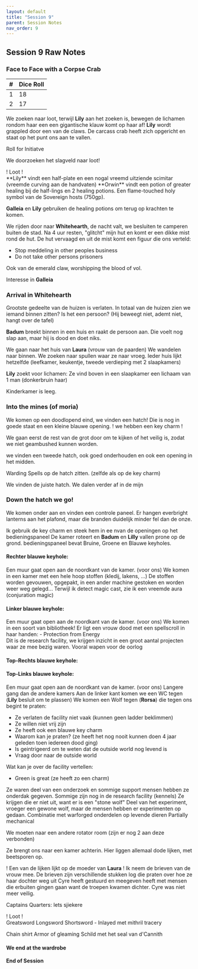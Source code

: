 ```yaml
---
layout: default
title: "Session 9"
parent: Session Notes
nav_order: 9
---
```


## Session 9 Raw Notes

### Face to Face with a Corpse Crab

| #              | Dice Roll |
| :-: | :- |
| 1       | 18       |
| 2      | 17       |

We zoeken naar loot, terwijl **Lily** aan het zoeken is, bewegen de lichamen rondom haar een een gigantische klauw komt op haar af!
**Lily** wordt grappled door een van de claws.
De carcass crab heeft zich opgericht en staat op het punt ons aan te vallen.

<div class="text-red-000">
 Roll for Initiatve
</div>

We doorzoeken het slagveld naar loot!
<div class="text-green-000">
 ! Loot !
</div>  
**Lily** vindt een half-plate en een nogal vreemd uitziende scimitar (vreemde curving aan de handvaten)
**Orwin** vindt een potion of greater healing bij de half-lings en 2 healing potions. Een flame-touched holy symbol van de Sovereign hosts (750gp).

**Galleia** en **Lily** gebruiken de healing potions om terug op krachten te komen.

We rijden door naar **Whitehearth**, de nacht valt, we besluiten te camperen buiten de stad.
Na 4 uur resten, "glitcht" mijn hut en komt er een dikke mist rond de hut.
De hut vervaagd en uit de mist komt een figuur die ons verteld:
- Stop meddeling in other peoples business
- Do not take other persons prisoners

Ook van de emerald claw, worshipping the blood of vol.

Interesse in **Galleia**

### Arrival in Whitehearth

Grootste gedeelte van de huizen is verlaten.
In totaal van de huizen zien we iemand binnen zitten?
Is het een persoon? (Hij beweegt niet, ademt niet, hangt over de tafel)

**Badum** breekt binnen in een huis en raakt de persoon aan.
Die voelt nog slap aan, maar hij is dood en doet niks.

We gaan naar het huis van **Laura** (vrouw van de paarden)
We wandelen naar binnen.
We zoeken naar spullen waar ze naar vroeg.
Ieder huis lijkt hetzelfde (leefkamer, keukentje, tweede verdieping met 2 slaapkamers)

**Lily** zoekt voor lichamen:
Ze vind boven in een slaapkamer een lichaam van 1 man (donkerbruin haar)

Kinderkamer is leeg.

### Into the mines (of moria)

We komen op een doodlopend eind, we vinden een hatch!
Die is nog in goede staat en een kleine blauwe opening.
 ! we hebben een key charm !

We gaan eerst de rest van de grot door om te kijken of het veilig is, zodat we niet geambushed kunnen worden.

we vinden een tweede hatch, ook goed onderhouden en ook een opening in het midden.

Warding Spells op de hatch zitten. (zelfde als op de key charm)

We vinden de juiste hatch. We dalen verder af in de mijn

### Down the hatch we go!

We komen onder aan en vinden een controle paneel.
Er hangen everbright lanterns aan het plafond, maar die branden duidelijk minder fel dan de onze.

Ik gebruik de key charm en steek hem in ee nvan de openingen op het bedieningspaneel
De kamer roteert en **Badum** en **Lilly** vallen prone op de grond.
bedieningspaneel bevat Bruine, Groene en Blauwe keyholes.

#### Rechter blauwe keyhole:
  Een muur gaat open aan de noordkant van de kamer. (voor ons)
  We komen in een kamer met een hele hoop stoffen (kledij, lakens, ...)
  De stoffen worden gevouwen, opgepakt, in een ander machine gestoken en worden weer weg gelegd...
  Terwijl ik detect magic cast, zie ik een vreemde aura (conjuration magic)


#### Linker blauwe keyhole:
  Een muur gaat open aan de noordkant van de kamer. (voor ons)
  We komen in een soort van bibliotheek!
  Er ligt een vrouw dood met een spellscroll in haar handen:
    - Protection from Energy  
  Dit is de research facility, we krijgen inzicht in een groot aantal projecten waar ze mee bezig waren.
  Vooral wapen voor de oorlog

#### Top-Rechts blauwe keyhole:
  

#### Top-Links blauwe keyhole:
  Een muur gaat open aan de noordkant van de kamer. (voor ons)
  Langere gang dan de andere kamers
  Aan de linker kant komen we een WC tegen (**Lily** besluit om te plassen)
  We komen een Wolf tegen (**Rorsa**) die tegen ons begint te praten:
  - Ze verlaten de facility niet vaak (kunnen geen ladder beklimmen)
  - Ze willen niet vrij zijn
  - Ze heeft ook een blauwe key charm
  - Waarom kan je praten? (ze heeft het nog nooit kunnen doen 4 jaar geleden toen iedereen dood ging)
  - Is geintrigeerd om te weten dat de outside world nog levend is
  - Vraag door naar de outside world

Wat kan je over de facility vertellen:
- Green is great (ze heeft zo een charm)

Ze waren deel van een onderzoek en sommige support mensen hebben ze onderdak gegeven.
Sommige zijn nog in de research facility (kennels)
Ze krijgen die er niet uit, want er is een "stone wolf"
Deel van het experiment, vroeger een gewone wolf, maar de mensen hebben er experimenten op gedaan.
Combinatie met warforged onderdelen op levende dieren
Partially mechanical

We moeten naar een andere rotator room (zijn er nog 2 aan deze verbonden)

Ze brengt ons naar een kamer achterin.
Hier liggen allemaal dode lijken, met beetsporen op.

! Een van de lijken lijkt op de moeder van **Laura** !
Ik neem de brieven van de vrouw mee.
De brieven zijn verschillende stukken log die praten over hoe ze haar dochter weg uit Cyre heeft gestuurd en meegeven heeft met mensen die erbuiten gingen gaan want de troepen kwamen dichter.
Cyre was niet meer veilig.

Captains Quarters:
Iets sjiekere

<div class="text-green-000">
 ! Loot !
</div>  
Greatsword
Longsword
Shortsword
- Inlayed met mithril tracery

Chain shirt
Armor of gleaming
Schild met het seal van d'Cannith

#### We end at the wardrobe

**End of Session**
